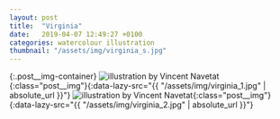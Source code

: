 ```yaml
---
layout: post
title:  "Virginia"
date:   2019-04-07 12:49:27 +0100
categories: watercolour illustration
thumbnail: "/assets/img/virginia_s.jpg"
---
```

{:.post__img-container}
  ![illustration by Vincent Navetat](""){:class="post__img"}{:data-lazy-src="{{ "/assets/img/virginia_1.jpg" | absolute_url }}"}
  ![illustration by Vincent Navetat](""){:class="post__img"}{:data-lazy-src="{{ "/assets/img/virginia_2.jpg" | absolute_url }}"}
